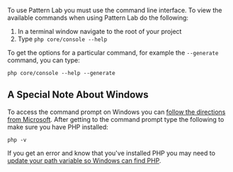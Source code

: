 To use Pattern Lab you must use the command line interface. To view the available commands when using Pattern Lab do the following:

1. In a terminal window navigate to the root of your project
2. Type `php core/console --help`

To get the options for a particular command, for example the `--generate` command, you can type:

    php core/console --help --generate

## A Special Note About Windows

To access the command prompt on Windows you can [follow the directions from Microsoft](http://windows.microsoft.com/en-us/windows-vista/open-a-command-prompt-window). After getting to the command prompt type the following to make sure you have PHP installed:

    php -v

If you get an error and know that you've installed PHP you may need to [update your path variable so Windows can find PHP](http://willj.co/2012/10/run-wamp-php-windows-7-command-line/).
